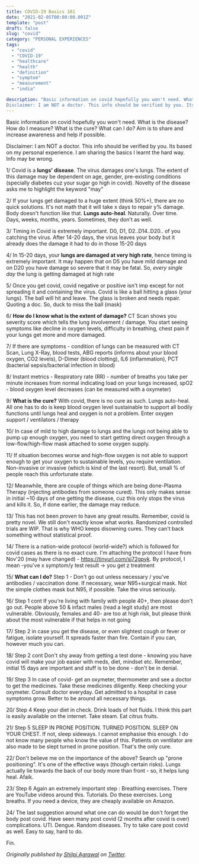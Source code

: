 ```yaml
---
title: COVID-19 Basics 101
date: "2021-02-05T00:00:00.001Z"
template: "post"
draft: false
slug: "covid"
category: "PERSONAL EXPERIENCES"
tags:
  - "covid"
  - "COVID-19"
  - "healthcare"
  - "health"
  - "definition"
  - "symptom"
  - "measurement"
  - "india"

description: "Basic information on covid hopefully you won't need. What is the disease? How do I measure? What is the cure? What can I do? Aim is to share and increase awareness and help if possible. 
Disclaimer: I am NOT a doctor. This info should be verified by you. Its based on my personal experience. I am sharing the basics I learnt the hard way. Info may be wrong. "
---
```

Basic information on covid hopefully you won't need. What is the disease? How do I measure? What is the cure? What can I do? Aim is to share and increase awareness and help if possible. 

Disclaimer: I am NOT a doctor. This info should be verified by you. Its based on my personal experience. I am sharing the basics I learnt the hard way. Info may be wrong.

1/ Covid is a **lungs' disease**. The virus damages one's lungs. The extent of this damage may be dependent on age, gender, pre-existing conditions (specially diabetes cuz your sugar go high in covid). Novelty of the disease asks me to highlight the keyword "may"

2/ If your lungs get damaged to a huge extent (think 50%+), there are no quick solutions. It's not math that it will take x days to repair y% damage. Body doesn't function like that. **Lungs auto-heal**. Naturally. Over time. Days, weeks, months, years. Sometimes, they don't as well.

3/ Timing in Covid is extremely important. D0, D1, D2..D14..D20.. of you catching the virus. After 14-20 days, the virus leaves your body but it already does the damage it had to do in those 15-20 days

4/ In 15-20 days, your **lungs are damaged at very high rate**, hence timing is extremely important. It may happen that on D5 you have mild damage and on D20 you have damage so severe that it may be fatal. So, *every single day* the lung is getting damaged at high rate

5/ Once you get covid, covid negative or positive isn't imp except for not spreading it and containing the virus. Covid is like a ball hitting a glass (your lungs). The ball will hit and leave. The glass is broken and needs repair. Quoting a doc. So, duck to miss the ball (mask)

6/ **How do I know what is the extent of damage?**
CT Scan shows you severity score which tells the lung involvement / damage. You start seeing symptoms like decline in oxygen levels, difficulty in breathing, chest pain if your lungs get more and more damaged.

7/ If there are symptoms - condition of lungs can be measured with CT Scan, Lung X-Ray, blood tests, ABG reports (informs about your blood oxygen, CO2 levels), D-Dimer (blood clotting), IL6 (inflammation), PCT (bacterial sepsis/bacterial infection in blood)

8/ Instant metrics - Respiratory rate (RR) - number of breaths you take per minute increases from normal indicating load on your lungs increased, spO2 - blood oxygen level decreases (can be measured with a oxymeter)

9/ **What is the cure?**
With covid, there is no cure as such. Lungs auto-heal. All one has to do is keep blood oxygen level sustainable to support all bodily functions until lungs heal and oxygen is not a problem. Enter oxygen support / ventilators / therapy

10/ In case of mild to high damage to lungs and the lungs not being able to pump up enough oxygen, you need to start getting direct oxygen through a low-flow/high-flow mask attached to some oxygen supply.

11/ If situation becomes worse and high-flow oxygen is not able to support enough to get your oxygen to sustainable levels, you require ventilation. Non-invasive or invasive (which is kind of the last resort). But, small % of people reach this unfortunate state. 

12/ Meanwhile, there are couple of things which are being done-Plasma Therapy (injecting antibodies from someone cured). This only makes sense in initial ~10 days of one getting the disease, cuz this only stops the virus and kills it. So, if done earlier, the damage may reduce.

13/ This has not been *proven* to have any great results. Remember, covid is pretty novel. We still don't exactly know what works. Randomized controlled trials are WIP. That is why WHO keeps disowning cures. They can't back something without statistical proof.

14/ There is a nation-wide protocol (world-wide?) which is followed for covid cases as there is no exact cure. I'm attaching the protocol I have from Nov'20 (may have changed) - https://tinyurl.com/sj72gpyk. By protocol, I mean -you've x symptom/y test result -> you get z treatment

15/ **What can I do?**
Step 1 - Don't go out unless necessary / you've antibodies / vaccination done. If necessary, wear N95+surgical mask. Not the simple clothes mask but N95, if possible. Take the virus seriously.

16/ Step 1 cont If you're living with family with people 40+, then please don't go out. People above 50 & infact males (read a legit study) are most vulnerable. Obviously, females and 40- are too at high risk, but please think about the most vulnerable if that helps in not going

17/ Step 2 in case you get the disease, or even slightest cough or fever or fatigue, isolate yourself. It spreads faster than fire. Contain if you can, however much you can.

18/ Step 2 cont Don't shy away from getting a test done - knowing you have covid will make your job easier with meds, diet, mindset etc. Remember, initial 15 days are important and stuff is to be done - don't be in denial.

19/ Step 3 In case of covid- get an oxymeter, thermometer and see a doctor to get the medicines. Take these medicines diligently. Keep checking your oxymeter. Consult doctor everyday. Get admitted to a hospital in case symptoms grow. Better to be around all necessary things.

20/ Step 4 Keep your diet in check. Drink loads of hot fluids. I think this part is easily available on the internet. Take steam. Eat citrus fruits.

21/ Step 5 SLEEP IN PRONE POSITION. TURNED POSITION. SLEEP ON YOUR CHEST. If not, sleep sideways. I cannot emphasise this enough. I do not know many people who know the value of this. Patients on ventilator are also made to be slept turned in prone position. That's the only cure.

22/ Don't believe me on the importance of the above? Search up "prone positioning". It's one of the effective ways (though certain risks). Lungs actually lie towards the back of our body more than front - so, it helps lung heal. Afaik.

23/ Step 6 Again an extremely important step : Breathing exercises. There are YouTube videos around this. Tutorials. Do these exercises. Long breaths. If you need a device, they are cheaply available on Amazon.

24/ The last suggestion around what one can do would be don't forget the body post covid. Have seen many post covid (2 months after covid is over) complications. UTI. Dengue. Random diseases. Try to take care post covid as well. Easy to say, hard to do. 

Fin.


*Originally published by [Shilpi Agrawal](https://www.twitter.com/shilpiagrawal55) on [Twitter](https://twitter.com/shilpiagrawal55/status/1357465595013341186).*